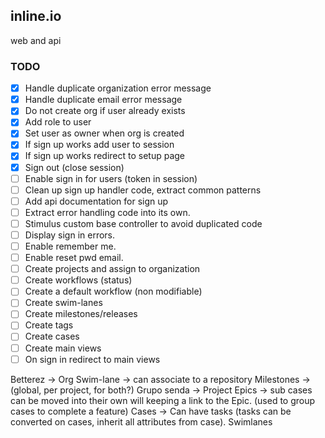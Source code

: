 ## inline.io

web and api

### TODO

- [x] Handle duplicate organization error message
- [x] Handle duplicate email error message
- [x] Do not create org if user already exists
- [x] Add role to user
- [x] Set user as owner when org is created
- [x] If sign up works add user to session
- [x] If sign up works redirect to setup page
- [x] Sign out (close session)
- [ ] Enable sign in for users (token in session)
- [ ] Clean up sign up handler code, extract common patterns
- [ ] Add api documentation for sign up
- [ ] Extract error handling code into its own.
- [ ] Stimulus custom base controller to avoid duplicated code
- [ ] Display sign in errors.
- [ ] Enable remember me.
- [ ] Enable reset pwd email.
- [ ] Create projects and assign to organization
- [ ] Create workflows (status)
- [ ] Create a default workflow (non modifiable)
- [ ] Create swim-lanes
- [ ] Create milestones/releases
- [ ] Create tags
- [ ] Create cases
- [ ] Create main views
- [ ] On sign in redirect to main views

Betterez -> Org
Swim-lane -> can associate to a repository
Milestones -> (global, per project, for both?)
Grupo senda -> Project
  Epics -> sub cases can be moved into their own will keeping a link to the Epic. (used to group cases to complete a feature)
  Cases ->
    Can have tasks (tasks can be converted on cases, inherit all attributes from case).
  Swimlanes